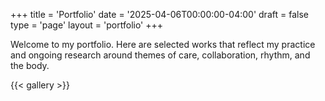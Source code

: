 +++
title = 'Portfolio'
date = '2025-04-06T00:00:00-04:00'
draft = false
type = 'page'
layout = 'portfolio'
+++

Welcome to my portfolio. Here are selected works that reflect my practice and ongoing research around themes of care, collaboration, rhythm, and the body.

{{< gallery >}}
